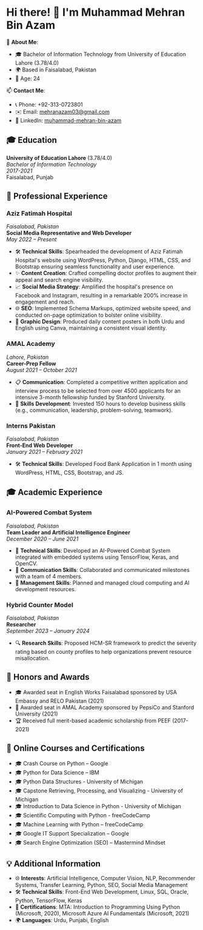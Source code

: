 # Hi there! 👋 I'm Muhammad Mehran Bin Azam

🌟 **About Me**:
- 🎓 Bachelor of Information Technology from University of Education Lahore (3.78/4.0)
- 🌍 Based in Faisalabad, Pakistan
- 📅 Age: 24

📫 **Contact Me**:
- 📞 Phone: +92-313-0723801
- ✉️ Email: [mehranazam03@gmail.com](mailto:mehranazam03@gmail.com)
- 🔗 LinkedIn: [muhammad-mehran-bin-azam](https://www.linkedin.com/in/muhammad-mehran-bin-azam/)

## 🎓 Education
**University of Education Lahore** (3.78/4.0)  
*Bachelor of Information Technology*  
*2017-2021*  
Faisalabad, Punjab

## 💼 Professional Experience

### Aziz Fatimah Hospital
*Faisalabad, Pakistan*  
**Social Media Representative and Web Developer**  
*May 2022 – Present*  
- 🛠 **Technical Skills**: Spearheaded the development of Aziz Fatimah Hospital's website using WordPress, Python, Django, HTML, CSS, and Bootstrap ensuring seamless functionality and user experience.
- ✨ **Content Creation**: Crafted compelling doctor profiles to augment their appeal and search engine visibility.
- 📈 **Social Media Strategy**: Amplified the hospital's presence on Facebook and Instagram, resulting in a remarkable 200% increase in engagement and reach.
- 🌐 **SEO**: Implemented Schema Markups, optimized website speed, and conducted on-page optimization to bolster online visibility.
- 🎨 **Graphic Design**: Produced daily content posters in both Urdu and English using Canva, maintaining a consistent visual identity.

### AMAL Academy
*Lahore, Pakistan*  
**Career-Prep Fellow**  
*August 2021 – October 2021*  
- 📋 **Communication**: Completed a competitive written application and interview process to be selected from over 4500 applicants for an intensive 3-month fellowship funded by Stanford University.
- 💼 **Skills Development**: Invested 150 hours to develop business skills (e.g., communication, leadership, problem-solving, teamwork).

### Interns Pakistan
*Faisalabad, Pakistan*  
**Front-End Web Developer**  
*January 2021 – February 2021*  
- 🛠 **Technical Skills**: Developed Food Bank Application in 1 month using WordPress, HTML, CSS, Bootstrap, and JS.

## 🎓 Academic Experience

### AI-Powered Combat System
*Faisalabad, Pakistan*  
**Team Leader and Artificial Intelligence Engineer**  
*December 2020 – June 2021*  
- 🤖 **Technical Skills**: Developed an AI-Powered Combat System integrated with embedded systems using TensorFlow, Keras, and OpenCV.
- 💬 **Communication Skills**: Collaborated and communicated milestones with a team of 4 members.
- 📅 **Management Skills**: Planned and managed cloud computing and AI development resources.

### Hybrid Counter Model
*Faisalabad, Pakistan*  
**Researcher**  
*September 2023 – January 2024*  
- 🔍 **Research Skills**: Proposed HCM-SR framework to predict the severity rating based on county profiles to help organizations prevent resource misallocation.

## 🏅 Honors and Awards
- 🎓 Awarded seat in English Works Faisalabad sponsored by USA Embassy and RELO Pakistan (2021)
- 🏅 Awarded seat in AMAL Academy sponsored by PepsiCo and Stanford University (2021)
- 🏆 Received full merit-based academic scholarship from PEEF (2017-2021)

## 📜 Online Courses and Certifications
- 🎓 Crash Course on Python – Google
- 🎓 Python for Data Science – IBM
- 🎓 Python Data Structures - University of Michigan
- 🎓 Capstone Retrieving, Processing, and Visualizing - University of Michigan
- 🎓 Introduction to Data Science in Python - University of Michigan
- 🎓 Scientific Computing with Python - freeCodeCamp
- 🎓 Machine Learning with Python – freeCodeCamp
- 🎓 Google IT Support Specialization – Google 
- 🎓 Search Engine Optimization (SEO) – Mastermind Mindset

## 💡 Additional Information
- 🌐 **Interests**: Artificial Intelligence, Computer Vision, NLP, Recommender Systems, Transfer Learning, Python, SEO, Social Media Management
- 🛠 **Technical Skills**: Front-End Web Development, Linux, SQL, Oracle, Python, TensorFlow, Keras
- 🏅 **Certifications**: MTA: Introduction to Programming Using Python (Microsoft, 2020), Microsoft Azure AI Fundamentals (Microsoft, 2021)
- 🌍 **Languages**: Urdu, Punjabi, English
